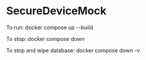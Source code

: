 # SecureDeviceMock
To run:
docker compose up --build

To stop:
docker compose down

To stop and wipe database:
docker compose down -v

